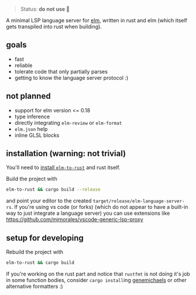 > Status: **do not use 💩**

A minimal LSP language server for [elm](https://elm-lang.org/), written in rust and elm (which itself gets transpiled into rust when building).

## goals
- fast
- reliable
- tolerate code that only partially parses
- getting to know the language server protocol :)

## not planned
- support for elm version <= 0.18
- type inference
- directly integrating `elm-review` or `elm-format`
- `elm.json` help
- inline GLSL blocks

## installation (warning: not trivial)
You'll need to [install `elm-to-rust`](https://github.com/lue-bird/elm-syntax-to-rust/tree/main/node-elm-to-rust) and rust itself.

Build the project with
```bash
elm-to-rust && cargo build --release
```

and point your editor to the created `target/release/elm-language-server-rs`.
If you're using vs code (or forks) (which do not appear to have a built-in way to just integrate a language server) you can use extensions like https://github.com/mjmorales/vscode-generic-lsp-proxy


## setup for developing
Rebuild the project with
```bash
elm-to-rust && cargo build
```

If you're working on the rust part and notice that
`rustfmt` is not doing it's job in some function bodies,
consider `cargo install`ing [genemichaels](https://github.com/andrewbaxter/genemichaels/blob/master/crates/genemichaels/readme.md)
or other alternative formatters :)
